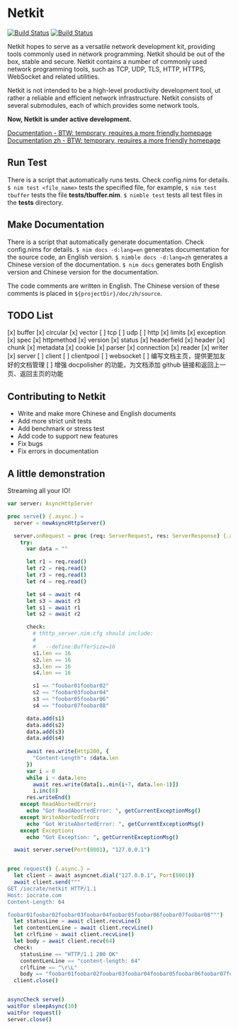Netkit 
==========

[![Build Status](https://travis-ci.org/iocrate/netkit.svg?branch=master)](https://travis-ci.org/iocrate/netkit)
[![Build Status](https://dev.azure.com/iocrate/netkit/_apis/build/status/iocrate.netkit?branchName=master)](https://dev.azure.com/iocrate/netkit/_build/latest?definitionId=1&branchName=master)

Netkit hopes to serve as a versatile network development kit, providing tools commonly used in network programming. Netkit should be out of the box, stable and secure. Netkit contains a number of commonly used network programming tools, such as TCP, UDP, TLS, HTTP, HTTPS, WebSocket and related utilities.

Netkit is not intended to be a high-level productivity development tool, ut rather a reliable and efficient network infrastructure. Netkit consists of several submodules, each of which provides some network tools.

**Now, Netkit is under active development.**

[Documentation - BTW: temporary, requires a more friendly homepage](https://iocrate.github.io/netkit/)
[Documentation zh - BTW: temporary, requires a more friendly homepage](https://iocrate.github.io/netkit/zh/)

Run Test
---------

There is a script that automatically runs tests. Check config.nims for details. ``$ nim test <file_name>`` tests the specified file, for example, ``$ nim test tbuffer`` tests the file **tests/tbuffer.nim**. ``$ nimble test`` tests all test files in the **tests** directory.

Make Documentation
-------------------

There is a script that automatically generate documentation. Check config.nims for details. ``$ nim docs -d:lang=en`` generates documentation for the source code, an English version. ``$ nimble docs -d:lang=zh`` generates a Chinese version of the documentation. ``$ nim docs`` generates both English version and Chinese version for the documentation.

The code comments are written in English. The Chinese version of these comments is placed in ``${projectDir}/doc/zh/source``.

TODO List
-----------------------

[x] buffer
    [x] circular
    [x] vector
[ ] tcp
[ ] udp
[ ] http
    [x] limits
    [x] exception
    [x] spec
    [x] httpmethod
    [x] version
    [x] status
    [x] headerfield
    [x] header
    [x] chunk
    [x] metadata
    [x] cookie
    [x] parser
    [x] connection
    [x] reader
    [x] writer
    [x] server
    [ ] client
    [ ] clientpool
[ ] websocket
[ ] 编写文档主页，提供更加友好的文档管理
[ ] 增强 docpolisher 的功能，为文档添加 github 链接和返回上一页、返回主页的功能

Contributing to Netkit
-----------------------

- Write and make more Chinese and English documents
- Add more strict unit tests
- Add benchmark or stress test
- Add code to support new features
- Fix bugs
- Fix errors in documentation

A little demonstration
-----------------------

Streaming all your IO!

```nim
var server: AsyncHttpServer

proc serve() {.async.} = 
  server = newAsyncHttpServer()

  server.onRequest = proc (req: ServerRequest, res: ServerResponse) {.async.} =
    try:
      var data = ""

      let r1 = req.read()
      let r2 = req.read()
      let r3 = req.read()
      let r4 = req.read()

      let s4 = await r4
      let s3 = await r3
      let s1 = await r1
      let s2 = await r2

      check:
        # thttp_server.nim.cfg should include:
        #
        #   --define:BufferSize=16
        s1.len == 16
        s2.len == 16
        s3.len == 16
        s4.len == 16

        s1 == "foobar01foobar02"
        s2 == "foobar03foobar04"
        s3 == "foobar05foobar06"
        s4 == "foobar07foobar08"

      data.add(s1)
      data.add(s2)
      data.add(s3)
      data.add(s4)
      
      await res.write(Http200, {
        "Content-Length": $data.len
      })
      var i = 0
      while i < data.len:
        await res.write(data[i..min(i+7, data.len-1)])
        i.inc(8)
      res.writeEnd()
    except ReadAbortedError:
      echo "Got ReadAbortedError: ", getCurrentExceptionMsg()
    except WriteAbortedError:
      echo "Got WriteAbortedError: ", getCurrentExceptionMsg()
    except Exception:
      echo "Got Exception: ", getCurrentExceptionMsg()

  await server.serve(Port(8001), "127.0.0.1")


proc request() {.async.} = 
  let client = await asyncnet.dial("127.0.0.1", Port(8001))
  await client.send("""
GET /iocrate/netkit HTTP/1.1
Host: iocrate.com
Content-Length: 64

foobar01foobar02foobar03foobar04foobar05foobar06foobar07foobar08""")
  let statusLine = await client.recvLine()
  let contentLenLine = await client.recvLine()
  let crlfLine = await client.recvLine()
  let body = await client.recv(64)
  check:
    statusLine == "HTTP/1.1 200 OK"
    contentLenLine == "content-length: 64"
    crlfLine == "\r\L"
    body == "foobar01foobar02foobar03foobar04foobar05foobar06foobar07foobar08"
  client.close()


asyncCheck serve()
waitFor sleepAsync(10)
waitFor request()
server.close()
```